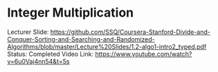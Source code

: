 # Integer Multiplication

Lecturer Slide: https://github.com/SSQ/Coursera-Stanford-Divide-and-Conquer-Sorting-and-Searching-and-Randomized-Algorithms/blob/master/Lecture%20Slides/1.2-algo1-intro2_typed.pdf
Status: Completed
Video Link: https://www.youtube.com/watch?v=6u0Vaj4nn54&t=5s